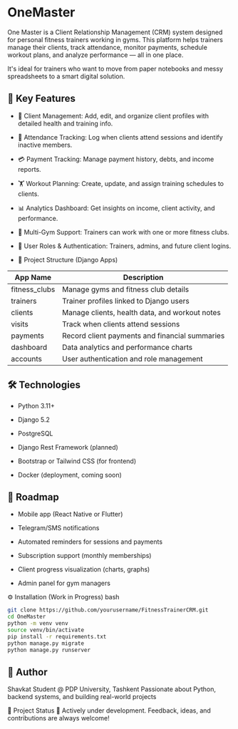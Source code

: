# OneMaster
One Master is a Client Relationship Management (CRM) system designed for personal fitness trainers working in gyms. This platform helps trainers manage their clients, track attendance, monitor payments, schedule workout plans, and analyze performance — all in one place.

It's ideal for trainers who want to move from paper notebooks and messy spreadsheets to a smart digital solution.

## 🚀 Key Features
 - 👥 Client Management: Add, edit, and organize client profiles with detailed health and training info.

 - 📆 Attendance Tracking: Log when clients attend sessions and identify inactive members.

 - 💳 Payment Tracking: Manage payment history, debts, and income reports.

 - 🏋️ Workout Planning: Create, update, and assign training schedules to clients.

 - 📊 Analytics Dashboard: Get insights on income, client activity, and performance.

 - 🏢 Multi-Gym Support: Trainers can work with one or more fitness clubs.

 - 🔐 User Roles & Authentication: Trainers, admins, and future client logins.

 - 🧩 Project Structure (Django Apps)

| App Name      | Description                                    |                                    
|---------------|------------------------------------------------| 
| fitness_clubs | Manage gyms and fitness club details           |
| trainers      | Trainer profiles linked to Django users        |
| clients       | Manage clients, health data, and workout notes |
| visits        | Track when clients attend sessions             |
| payments      | Record client payments and financial summaries |
| dashboard     | Data analytics and performance charts          |
| accounts      | User authentication and role management        |

## 🛠️ Technologies

  - Python 3.11+

  - Django 5.2

  - PostgreSQL

  - Django Rest Framework (planned)

  - Bootstrap or Tailwind CSS (for frontend)

  - Docker (deployment, coming soon)

## 🔮 Roadmap
 
 - Mobile app (React Native or Flutter)

 - Telegram/SMS notifications

 - Automated reminders for sessions and payments

 - Subscription support (monthly memberships)

 - Client progress visualization (charts, graphs)

 - Admin panel for gym managers

⚙️ Installation (Work in Progress)
bash

```bash
git clone https://github.com/yourusername/FitnessTrainerCRM.git
cd OneMaster
python -m venv venv
source venv/bin/activate
pip install -r requirements.txt
python manage.py migrate
python manage.py runserver
```
## 🤝 Author
Shavkat
Student @ PDP University, Tashkent
Passionate about Python, backend systems, and building real-world projects

📌 Project Status
🚧 Actively under development.
Feedback, ideas, and contributions are always welcome!

